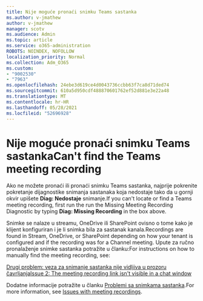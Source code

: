 ```yaml
---
title: Nije moguće pronaći snimku Teams sastanka
ms.author: v-jmathew
author: v-jmathew
manager: scotv
ms.audience: Admin
ms.topic: article
ms.service: o365-administration
ROBOTS: NOINDEX, NOFOLLOW
localization_priority: Normal
ms.collection: Adm_O365
ms.custom:
- "9002530"
- "7963"
ms.openlocfilehash: 24ebe3d619ce4d0043736ccbb63f7ca8d71ded74
ms.sourcegitcommit: 610a5d950cdf488870601762ef52d881e3e22a48
ms.translationtype: MT
ms.contentlocale: hr-HR
ms.lasthandoff: 05/28/2021
ms.locfileid: "52696928"
---
```

# <a name="cant-find-the-teams-meeting-recording"></a><span data-ttu-id="ed137-102">Nije moguće pronaći snimku Teams sastanka</span><span class="sxs-lookup"><span data-stu-id="ed137-102">Can't find the Teams meeting recording</span></span>

<span data-ttu-id="ed137-103">Ako ne možete pronaći ili pronaći snimku Teams sastanka, najprije pokrenite pokretanje dijagnostike snimanja sastanaka koja nedostaje tako da u gornji okvir upišete **Diag: Nedostaje** snimanje.</span><span class="sxs-lookup"><span data-stu-id="ed137-103">If you can't locate or find a Teams meeting recording, first run the run the Missing Meeting Recording Diagnostic by typing **Diag: Missing Recording** in the box above.</span></span> 

<span data-ttu-id="ed137-104">Snimke se nalaze u streamu, OneDrive ili SharePoint ovisno o tome kako je klijent konfiguriran i je li snimka bila za sastanak kanala.</span><span class="sxs-lookup"><span data-stu-id="ed137-104">Recordings are found in Stream, OneDrive, or SharePoint depending on how your tenant is configured and if the recording was for a Channel meeting.</span></span> <span data-ttu-id="ed137-105">Upute za ručno pronalaženje snimke sastanka potražite u članku:</span><span class="sxs-lookup"><span data-stu-id="ed137-105">For instructions on how to manually find the meeting recording, see:</span></span> 

[<span data-ttu-id="ed137-106">Drugi problem: veza za snimanje sastanka nije vidljiva u prozoru čavrljanja</span><span class="sxs-lookup"><span data-stu-id="ed137-106">Issue 2: The meeting recording link isn't visible in a chat window</span></span>](/microsoftteams/troubleshoot/meetings/troubleshoot-meeting-recording-issues#issue-2-the-meeting-recording-link-isnt-visible-in-a-chat-window)

<span data-ttu-id="ed137-107">Dodatne informacije potražite u članku [Problemi sa snimkama sastanka](/microsoftteams/troubleshoot/meetings/troubleshoot-meeting-recording-issues).</span><span class="sxs-lookup"><span data-stu-id="ed137-107">For more information, see [Issues with meeting recordings](/microsoftteams/troubleshoot/meetings/troubleshoot-meeting-recording-issues).</span></span>
